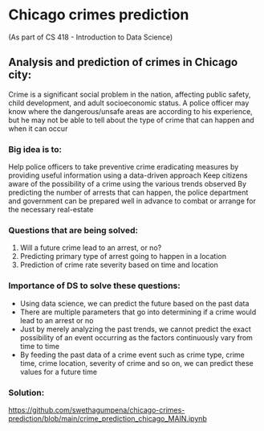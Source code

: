 # Chicago crimes prediction

(As part of CS 418 - Introduction to Data Science)

## Analysis and prediction of crimes in Chicago city:

Crime is a significant social problem in the nation, affecting public safety, child development, and adult socioeconomic status. A police officer may know where the dangerous/unsafe areas are according to his experience, but he may not be able to tell about the type of crime that can happen and when it can occur

### Big idea is to:

Help police officers to take preventive crime eradicating measures by providing useful information using a data-driven approach
Keep citizens aware of the possibility of a crime using the various trends observed
By predicting the number of arrests that can happen, the police department and government can be prepared well in advance to combat or arrange for the necessary real-estate

### Questions that are being solved:

1. Will a future crime lead to an arrest, or no?
2. Predicting primary type of arrest going to happen in a location
3. Prediction of crime rate severity based on time and location

### Importance of DS to solve these questions:

- Using data science, we can predict the future based on the past data
- There are multiple parameters that go into determining if a crime would lead to an arrest or no
- Just by merely analyzing the past trends, we cannot predict the exact possibility of an event occurring as the factors continuously vary from time to time
- By feeding the past data of a crime event such as crime type, crime time, crime location, severity of crime and so on, we can predict these values for a future time

### Solution:

https://github.com/swethagumpena/chicago-crimes-prediction/blob/main/crime_prediction_chicago_MAIN.ipynb
